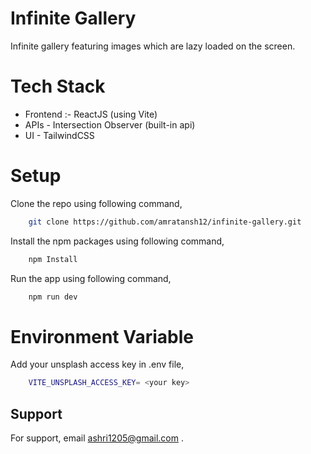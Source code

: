 # Infinite Gallery

Infinite gallery featuring images which are lazy loaded on the screen.

# Tech Stack

- Frontend :- ReactJS (using Vite)
- APIs - Intersection Observer (built-in api)
- UI - TailwindCSS

# Setup

Clone the repo using following command,

```bash
    git clone https://github.com/amratansh12/infinite-gallery.git
```

Install the npm packages using following command,

```bash
    npm Install
```

Run the app using following command,

```bash
    npm run dev
```

# Environment Variable

Add your unsplash access key in .env file,

```bash
    VITE_UNSPLASH_ACCESS_KEY= <your key>
```

## Support

For support, email ashri1205@gmail.com .
